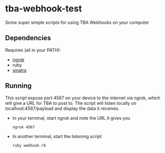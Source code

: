 # tba-webhook-test
Some super simple scripts for using TBA Webhooks on your computer

## Dependencies

Requires (all in your PATH):
 - [ngrok](https://ngrok.com/download)
 - ruby
 - [sinatra](http://www.sinatrarb.com/)

## Running
This script expose port 4567 on your device to the internet via ngrok, which will give a URL for TBA to post to. The script will listen locally on localhost:4567/payload and display the data it receives.

- In your terminal, start ngrok and note the URL it gives you
  ```
  ngrok 4567
  ```
- In another terminal, start the listening script
  ```
  ruby webhook.rb
  ```
